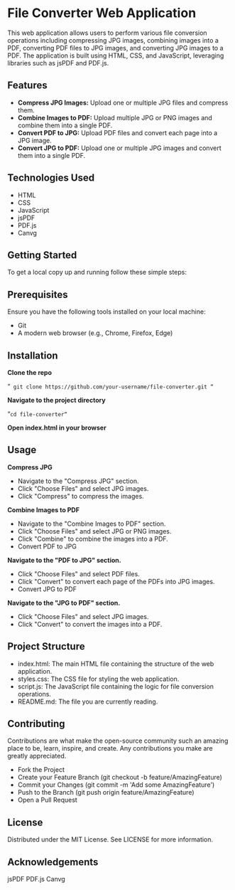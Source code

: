 # File Converter Web Application
This web application allows users to perform various file conversion operations including compressing JPG images, combining images into a PDF, converting PDF files to JPG images, and converting JPG images to a PDF. The application is built using HTML, CSS, and JavaScript, leveraging libraries such as jsPDF and PDF.js.

## Features

- **Compress JPG Images:** Upload one or multiple JPG files and compress them.
- **Combine Images to PDF:** Upload multiple JPG or PNG images and combine them into a single PDF.
- **Convert PDF to JPG:** Upload PDF files and convert each page into a JPG image.
- **Convert JPG to PDF:** Upload one or multiple JPG images and convert them into a single PDF.

 ## Technologies Used

- HTML
- CSS
- JavaScript
- jsPDF
- PDF.js
- Canvg

 ## Getting Started

 To get a local copy up and running follow these simple steps:

 ## Prerequisites

 Ensure you have the following tools installed on your local machine:

- Git
- A modern web browser (e.g., Chrome, Firefox, Edge)

## Installation

**Clone the repo**

“`
git clone https://github.com/your-username/file-converter.git
“`

**Navigate to the project directory**

“`cd file-converter“`

**Open index.html in your browser**

## Usage

**Compress JPG**
- Navigate to the "Compress JPG" section.
- Click "Choose Files" and select JPG images.
- Click "Compress" to compress the images.

**Combine Images to PDF**

- Navigate to the "Combine Images to PDF" section.
- Click "Choose Files" and select JPG or PNG images.
- Click "Combine" to combine the images into a PDF.
- Convert PDF to JPG

**Navigate to the "PDF to JPG" section.**
- Click "Choose Files" and select PDF files.
- Click "Convert" to convert each page of the PDFs into JPG images.
- Convert JPG to PDF

**Navigate to the "JPG to PDF" section.**
- Click "Choose Files" and select JPG images.
- Click "Convert" to convert the images into a PDF.

 ## Project Structure
- index.html: The main HTML file containing the structure of the web application.
- styles.css: The CSS file for styling the web application.
- script.js: The JavaScript file containing the logic for file conversion operations.
- README.md: The file you are currently reading.

## Contributing

Contributions are what make the open-source community such an amazing place to be, learn, inspire, and create. Any contributions you make are greatly appreciated.

- Fork the Project
- Create your Feature Branch (git checkout -b feature/AmazingFeature)
- Commit your Changes (git commit -m 'Add some AmazingFeature')
- Push to the Branch (git push origin feature/AmazingFeature)
- Open a Pull Request
  
## License

Distributed under the MIT License. See LICENSE for more information.

## Acknowledgements
jsPDF
PDF.js
Canvg
